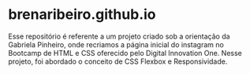 # brenaribeiro.github.io

Esse repositório é referente a um projeto criado sob a orientação da Gabriela Pinheiro, onde recriamos a página inicial do instagram no Bootcamp de HTML e CSS oferecido pelo Digital Innovation One. Nesse projeto, foi abordado o conceito de CSS Flexbox e Responsividade.
